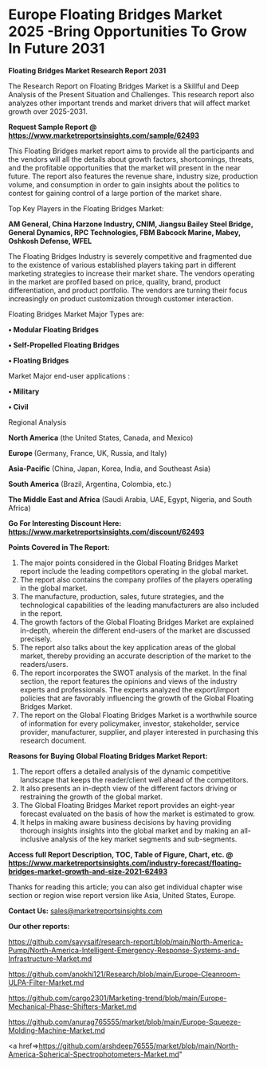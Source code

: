 # Europe Floating Bridges Market 2025 -Bring Opportunities To Grow In Future 2031

<strong>Floating Bridges Market Research Report 2031</strong>

The Research Report on Floating Bridges Market is a Skillful and Deep Analysis of the Present Situation and Challenges. This research report also analyzes other important trends and market drivers that will affect market growth over 2025-2031.

<strong>Request Sample Report @ <a href=https://www.marketreportsinsights.com/sample/62493>https://www.marketreportsinsights.com/sample/62493</a></strong>

This Floating Bridges market report aims to provide all the participants and the vendors will all the details about growth factors, shortcomings, threats, and the profitable opportunities that the market will present in the near future. The report also features the revenue share, industry size, production volume, and consumption in order to gain insights about the politics to contest for gaining control of a large portion of the market share.

Top Key Players in the Floating Bridges Market:

<strong>AM General, China Harzone Industry, CNIM, Jiangsu Bailey Steel Bridge, General Dynamics, RPC Technologies, FBM Babcock Marine, Mabey, Oshkosh Defense, WFEL</strong>

The Floating Bridges Industry is severely competitive and fragmented due to the existence of various established players taking part in different marketing strategies to increase their market share. The vendors operating in the market are profiled based on price, quality, brand, product differentiation, and product portfolio. The vendors are turning their focus increasingly on product customization through customer interaction.

Floating Bridges Market Major Types are:

<strong>• Modular Floating Bridges

• Self-Propelled Floating Bridges

• Floating Bridges</strong>

Market Major end-user applications :

<strong>• Military

• Civil</strong>

Regional Analysis

</u><strong><b>North America</b></strong> (the United States, Canada, and Mexico)

<strong><b>Europe </b></strong>(Germany, France, UK, Russia, and Italy)

<strong><b>Asia-Pacific</b></strong> (China, Japan, Korea, India, and Southeast Asia)

<strong><b>South America</b></strong> (Brazil, Argentina, Colombia, etc.)

<strong><b>The Middle East and Africa</b></strong> (Saudi Arabia, UAE, Egypt, Nigeria, and South Africa)

<strong>Go For Interesting Discount Here: <a href=https://www.marketreportsinsights.com/discount/62493>https://www.marketreportsinsights.com/discount/62493</a></strong>

<strong>Points Covered in The Report:</strong>
<ol>
  <li>The major points considered in the Global Floating Bridges Market report include the leading competitors operating in the global market.</li>
  <li>The report also contains the company profiles of the players operating in the global market.</li>
  <li>The manufacture, production, sales, future strategies, and the technological capabilities of the leading manufacturers are also included in the report.</li>
  <li>The growth factors of the Global Floating Bridges Market are explained in-depth, wherein the different end-users of the market are discussed precisely.</li>
  <li>The report also talks about the key application areas of the global market, thereby providing an accurate description of the market to the readers/users.</li>
  <li>The report incorporates the SWOT analysis of the market. In the final section, the report features the opinions and views of the industry experts and professionals. The experts analyzed the export/import policies that are favorably influencing the growth of the Global Floating Bridges Market.</li>
  <li>The report on the Global Floating Bridges Market is a worthwhile source of information for every policymaker, investor, stakeholder, service provider, manufacturer, supplier, and player interested in purchasing this research document.</li>
</ol>
<strong>Reasons for Buying Global Floating Bridges Market Report:</strong>

<ol>
  <li>The report offers a detailed analysis of the dynamic competitive landscape that keeps the reader/client well ahead of the competitors.</li>
  <li>It also presents an in-depth view of the different factors driving or restraining the growth of the global market.</li>
  <li>The Global Floating Bridges Market report provides an eight-year forecast evaluated on the basis of how the market is estimated to grow.</li>
  <li>It helps in making aware business decisions by having providing thorough insights insights into the global market and by making an all-inclusive analysis of the key market segments and sub-segments.</li>
</ol>
<strong>Access full Report Description, TOC, Table of Figure, Chart, etc. @ <a href=https://www.marketreportsinsights.com/industry-forecast/floating-bridges-market-growth-and-size-2021-62493>https://www.marketreportsinsights.com/industry-forecast/floating-bridges-market-growth-and-size-2021-62493</a></strong>


Thanks for reading this article; you can also get individual chapter wise section or region wise report version like Asia, United States, Europe.

<strong>Contact Us:</strong>
sales@marketreportsinsights.com

<strong>Our other reports:</strong>

<a href=https://github.com/sayysaif/research-report/blob/main/North-America-Pump/North-America-Intelligent-Emergency-Response-Systems-and-Infrastructure-Market.md>https://github.com/sayysaif/research-report/blob/main/North-America-Pump/North-America-Intelligent-Emergency-Response-Systems-and-Infrastructure-Market.md</a>

<a href=https://github.com/anokhi121/Research/blob/main/Europe-Cleanroom-ULPA-Filter-Market.md>https://github.com/anokhi121/Research/blob/main/Europe-Cleanroom-ULPA-Filter-Market.md</a>

<a href=https://github.com/cargo2301/Marketing-trend/blob/main/Europe-Mechanical-Phase-Shifters-Market.md>https://github.com/cargo2301/Marketing-trend/blob/main/Europe-Mechanical-Phase-Shifters-Market.md</a>

<a href=https://github.com/anurag765555/market/blob/main/Europe-Squeeze-Molding-Machine-Market.md>https://github.com/anurag765555/market/blob/main/Europe-Squeeze-Molding-Machine-Market.md</a>

<a href=>https://github.com/arshdeep76555/market/blob/main/North-America-Spherical-Spectrophotometers-Market.md</a>"
